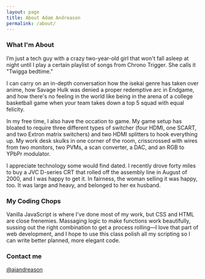 ```yaml
---
layout: page
title: About Adam Andreason
permalink: /about/
---
```


### What I'm About

I’m just a tech guy with a crazy two-year-old girl that won't fall asleep at night until I play a certain playlist of songs from Chrono Trigger. She calls it "Twigga bedtime."

I can carry on an in-depth conversation how the isekai genre has taken over anime, how Savage Hulk was denied a proper redemptive arc in Endgame, and how there's no feeling in the world like being in the arena of a college basketball game when your team takes down a top 5 squad with equal felicity. 

In my free time, I also have the occation to game. My game setup has bloated to require three different types of switcher (four HDMI, one  SCART, and two Extron matrix switchers) and two HDMI splitters to hook everything up. My work desk skulks in one corner of the room, crisscrossed with wires from two monitors, two PVMs, a scan converter, a DAC, and an RGB to YPbPr modulator. 

I appreciate technology some would find dated. I recently drove forty miles to buy a JVC D-series CRT that rolled off the assembly line in August of 2000, and I was happy to get it. In fairness, the woman selling it was happy, too. It was large and heavy, and belonged to her ex husband.



### My Coding Chops

Vanilla JavaScript is where I've done most of my work, but CSS and HTML are close frenemies. Massaging logic to make functions work beautifully, sussing out the right combination to get a process rolling—I love that part of web development, and I hope to use this class polish all my scripting so I can write better planned, more elegant code.

### Contact me

[@ajandreason](https://twitter.com/ajandreason)